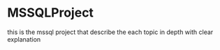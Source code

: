# MSSQLProject
this is the mssql project that describe the each topic in depth with clear explanation
